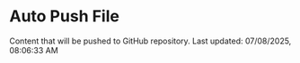 # Auto Push File

Content that will be pushed to GitHub repository.
Last updated: 07/08/2025, 08:06:33 AM